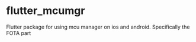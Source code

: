 # flutter_mcumgr
Flutter package for using mcu manager on ios and android. Specifically the FOTA part